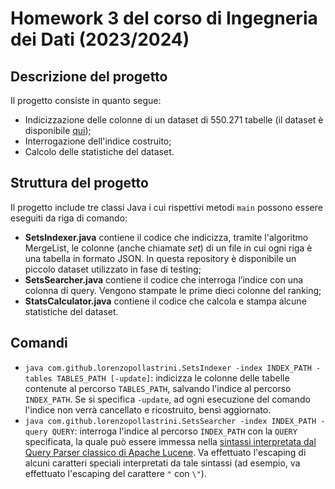 # Homework 3 del corso di Ingegneria dei Dati (2023/2024)

## Descrizione del progetto
Il progetto consiste in quanto segue:
* Indicizzazione delle colonne di un dataset di 550.271 tabelle (il dataset è disponibile
[qui](https://gitlab.com/Rm3UofA/Mentor/Datasets));
* Interrogazione dell'indice costruito;
* Calcolo delle statistiche del dataset.

## Struttura del progetto
Il progetto include tre classi Java i cui rispettivi metodi `main` possono essere
eseguiti da riga di comando:
* **SetsIndexer.java** contiene il codice che indicizza, tramite l'algoritmo MergeList, le colonne (anche chiamate
_set_) di un file in cui ogni riga è una tabella in formato JSON. In questa repository è disponibile un piccolo dataset 
utilizzato in fase di testing;
* **SetsSearcher.java** contiene il codice che interroga l’indice con una colonna di query. Vengono stampate le prime
dieci colonne del ranking;
* **StatsCalculator.java** contiene il codice che calcola e stampa alcune statistiche del dataset.

## Comandi
* `java com.github.lorenzopollastrini.SetsIndexer -index INDEX_PATH -tables TABLES_PATH [-update]`: indicizza le
colonne delle tabelle contenute al percorso `TABLES_PATH`, salvando l'indice al percorso `INDEX_PATH`. Se si specifica
`-update`, ad ogni esecuzione del comando l'indice non verrà cancellato e ricostruito, bensì aggiornato.
* `java com.github.lorenzopollastrini.SetsSearcher -index INDEX_PATH -query QUERY`: interroga l'indice al percorso
`INDEX_PATH` con la `QUERY` specificata, la quale può essere immessa nella [sintassi interpretata dal Query Parser
  classico di Apache Lucene](
https://lucene.apache.org/core/9_8_0/queryparser/org/apache/lucene/queryparser/classic/package-summary.html). Va
effettuato l'escaping di alcuni caratteri speciali interpretati da tale sintassi (ad esempio, va effettuato l'escaping
del carattere `"` con `\"`).
